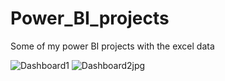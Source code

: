 # Power_BI_projects
Some of my power BI projects with the excel data

![Dashboard1](https://github.com/user-attachments/assets/1866b9e9-d4aa-446d-bbed-87d1d2b704c0)
![Dashboard2jpg](https://github.com/user-attachments/assets/6cb6ea86-53b1-44e1-bcf3-f083a6fe7fe0)
